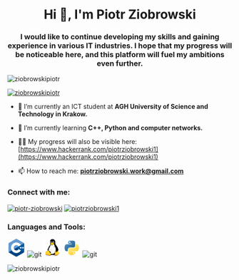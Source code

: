 <h1 align="center">Hi 👋, I'm Piotr Ziobrowski</h1>
<h3 align="center">I would like to continue developing my skills and gaining experience in various IT industries. I hope that my progress will be noticeable here, and this platform will fuel my ambitions even further.</h3>

<p align="left"> <img src="https://komarev.com/ghpvc/?username=ziobrowskipiotr&label=Profile%20views&color=0e75b6&style=flat" alt="ziobrowskipiotr" /> </p>

<p align="left"> <a href="https://github.com/ryo-ma/github-profile-trophy"><img src="https://github-profile-trophy.vercel.app/?username=ziobrowskipiotr" alt="ziobrowskipiotr" /></a> </p>

- 🔭 I’m currently an ICT student at **AGH University of Science and Technology in Krakow.**

- 🌱 I’m currently learning **C++, Python and computer networks.**

- 👨‍💻 My progress will also be visible here: [https://www.hackerrank.com/piotrziobrowski1](https://www.hackerrank.com/piotrziobrowski1)

- 📫 How to reach me: **piotrziobrowski.work@gmail.com**

<h3 align="left">Connect with me:</h3>
<p align="left">
<a href="https://www.linkedin.com/in/piotr-ziobrowski-999b0426b/" target="blank"><img align="center" src="https://raw.githubusercontent.com/rahuldkjain/github-profile-readme-generator/master/src/images/icons/Social/linked-in-alt.svg" alt="piotr-ziobrowski" height="30" width="40" /></a>
<a href="https://www.hackerrank.com/piotrziobrowski1" target="blank"><img align="center" src="https://raw.githubusercontent.com/rahuldkjain/github-profile-readme-generator/master/src/images/icons/Social/hackerrank.svg" alt="piotrziobrowski1" height="55" width="40" /></a>
</p>

<h3 align="left">Languages and Tools:</h3>
<p align="left"> <a target="_blank" rel="noreferrer"> <img src="https://raw.githubusercontent.com/devicons/devicon/master/icons/cplusplus/cplusplus-original.svg" alt="cplusplus" width="40" height="40"/> </a> <a target="_blank" rel="noreferrer"> <img src="https://www.vectorlogo.zone/logos/git-scm/git-scm-icon.svg" alt="git" width="40" height="40"/> </a> <a target="_blank" rel="noreferrer"> <img src="https://raw.githubusercontent.com/devicons/devicon/master/icons/linux/linux-original.svg" alt="linux" width="40" height="40"/> </a> <a target="_blank" rel="noreferrer"> <img src="https://raw.githubusercontent.com/devicons/devicon/master/icons/python/python-original.svg" alt="python" width="40" height="40"/> </a> <a target="_blank" rel="noreferrer"> <img src="https://1000logos.net/wp-content/uploads/2016/11/Cisco-logo.png" alt="git" width="50" height="40"/> </a> </p>

<p><img align="center" src="https://github-readme-stats.vercel.app/api/top-langs?username=ziobrowskipiotr&show_icons=true&locale=en&layout=compact" alt="ziobrowskipiotr" /></p>
